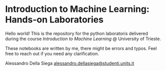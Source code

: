 # Introduction to Machine Learning: Hands-on Laboratories

Hello world!
This is the repository for the python laboratoris delivered during the course _Introduction to Machine Learning_ @ University of Trieste.

These notebooks are written by me, there might be errors and typos. Feel free to reach out if you need any clarification.

Alessandro Della Siega
alessandro.dellasiega@studenti.units.it


